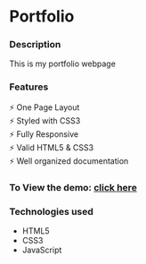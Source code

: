 <h1>Portfolio</h1>

<h3>Description</h3>
<p> This is my  portfolio webpage<br>
    
<h3>Features</h3>
<p>
    ⚡️ One Page Layout <br>
    ⚡️ Styled with CSS3 <br>
    ⚡️ Fully Responsive <br>
    ⚡️ Valid HTML5 & CSS3 <br>
    ⚡️ Well organized documentation <br>
</p>


<h3>To View the demo: <a href="https://vjharan.github.io/portfolio/">click here</a></h3>

<h3>Technologies used</h3>
<ul>
    <li>HTML5</li>
    <li>CSS3</li>
    <li>JavaScript</li>
</ul>

